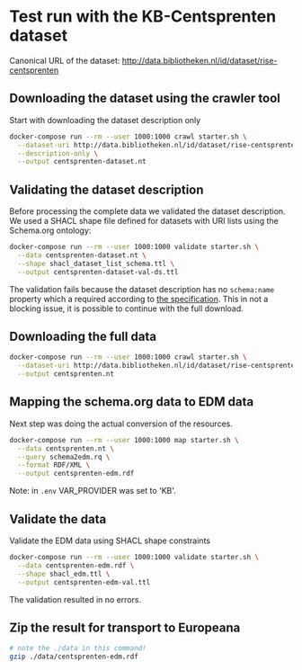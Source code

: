 # Test run with the KB-Centsprenten dataset

Canonical URL of the dataset: <http://data.bibliotheken.nl/id/dataset/rise-centsprenten>

## Downloading the dataset using the crawler tool

Start with downloading the dataset description only

```bash
docker-compose run --rm --user 1000:1000 crawl starter.sh \
  --dataset-uri http://data.bibliotheken.nl/id/dataset/rise-centsprenten \
  --description-only \
  --output centsprenten-dataset.nt
```

## Validating the dataset description

Before processing the complete data we validated the dataset description. We used a SHACL shape file defined for datasets with URI lists using the Schema.org ontology:

```bash
docker-compose run --rm --user 1000:1000 validate starter.sh \
  --data centsprenten-dataset.nt \
  --shape shacl_dataset_list_schema.ttl \
  --output centsprenten-dataset-val-ds.ttl
```

The validation fails because the dataset description has no `schema:name` property which a required according to [the specification](https://docs.google.com/document/d/1ffQt8LyHuldWMbFr79HEZ-_vQUVpcNqaCOAqzN12ycg). This in not a blocking issue, it is possible to continue with the full download.

## Downloading the full data

```bash
docker-compose run --rm --user 1000:1000 crawl starter.sh \
  --dataset-uri http://data.bibliotheken.nl/id/dataset/rise-centsprenten \
  --output centsprenten.nt
```

## Mapping the schema.org data to EDM data

Next step was doing the actual conversion of the resources.

```bash
docker-compose run --rm --user 1000:1000 map starter.sh \
  --data centsprenten.nt \
  --query schema2edm.rq \
  --format RDF/XML \
  --output centsprenten-edm.rdf
```

Note: in `.env` VAR_PROVIDER was set to 'KB'.

## Validate the data

Validate the EDM data using SHACL shape constraints

```bash
docker-compose run --rm --user 1000:1000 validate starter.sh \
  --data centsprenten-edm.rdf \
  --shape shacl_edm.ttl \
  --output centsprenten-edm-val.ttl
```

The validation resulted in no errors.

## Zip the result for transport to Europeana

```bash
# note the ./data in this command!
gzip ./data/centsprenten-edm.rdf
```
